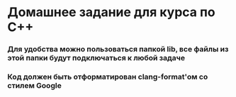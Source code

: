 # Домашнее задание для курса по С++

### Для удобства можно пользоваться папкой lib, все файлы из этой папки будут подключаться к любой задаче

### Код должен быть отформатирован clang-format'ом со стилем Google
